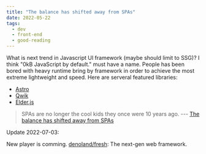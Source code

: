 ```yaml
---
title: "The balance has shifted away from SPAs"
date: 2022-05-22
tags:
  - dev
  - front-end
  - good-reading
---
```


What is next trend in Javascript UI framework (maybe should limit to SSG)? I
think "0kB JavaScript by default." must have a name. People has been bored with
heavy runtime bring by framework in order to achieve the most extreme
lightweight and speed. Here are serveral featured libraries:

- [Astro](https://astro.build)
- [Qwik](https://qwik.builder.io/docs/overview)
- [Elder.js](https://elderguide.com/tech/elderjs)

> SPAs are no longer the cool kids they once were 10 years ago. ---
> [The balance has shifted away from SPAs](https://nolanlawson.com/2022/05/21/the-balance-has-shifted-away-from-spas/)

Update 2022-07-03:

New player is comming. [denoland/fresh](https://github.com/denoland/fresh): The
next-gen web framework.
